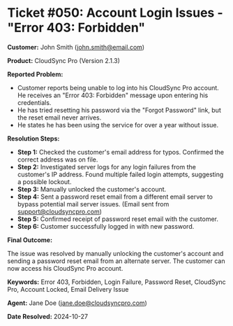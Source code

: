 # Ticket #050:  Account Login Issues -  "Error 403: Forbidden"

**Customer:** John Smith (john.smith@email.com)

**Product:**  CloudSync Pro (Version 2.1.3)

**Reported Problem:**

* Customer reports being unable to log into his CloudSync Pro account.  He receives an "Error 403: Forbidden" message upon entering his credentials.
* He has tried resetting his password via the "Forgot Password" link, but the reset email never arrives.
* He states he has been using the service for over a year without issue.


**Resolution Steps:**

* **Step 1:** Checked the customer's email address for typos.  Confirmed the correct address was on file.
* **Step 2:** Investigated server logs for any login failures from the customer's IP address.  Found multiple failed login attempts, suggesting a possible lockout.
* **Step 3:** Manually unlocked the customer's account.
* **Step 4:** Sent a password reset email from a different email server to bypass potential mail server issues. (Email sent from support@cloudsyncpro.com)
* **Step 5:** Confirmed receipt of password reset email with the customer.
* **Step 6:** Customer successfully logged in with new password.


**Final Outcome:**

The issue was resolved by manually unlocking the customer's account and sending a password reset email from an alternate server. The customer can now access his CloudSync Pro account.


**Keywords:**  Error 403, Forbidden, Login Failure, Password Reset, CloudSync Pro, Account Locked, Email Delivery Issue


**Agent:**  Jane Doe (jane.doe@cloudsyncpro.com)

**Date Resolved:** 2024-10-27

